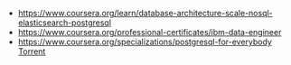 - https://www.coursera.org/learn/database-architecture-scale-nosql-elasticsearch-postgresql
- https://www.coursera.org/professional-certificates/ibm-data-engineer
- https://www.coursera.org/specializations/postgresql-for-everybody [Torrent](https://thepiratebay.org/search.php?q=PostgreSQL+for+Everybody&all=on&search=Pirate+Search&page=0&orderby=)
